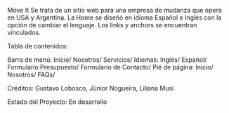 Move It
Se trata de un sitio web para una empresa de mudanza que opera en USA y Argentina.
La Home se diseñó en idioma Español e Inglés con la opción de cambiar el lenguaje.
Los links y anchors se encuentran vinculados.

Tabla de contenidos:

Barra de menú:
  Inicio/
  Nosotros/
  Servicios/
Idiomas:
  Inglés/
  Español/
Formulario Presupuesto/
Formulario de Contacto/
Pié de página:
  Inicio/
  Nosotros/
  FAQs/

Créditos: Gustavo Lobosco, Júnior Nogueira, Liliana Musi

Estado del Proyecto: En desarrollo
